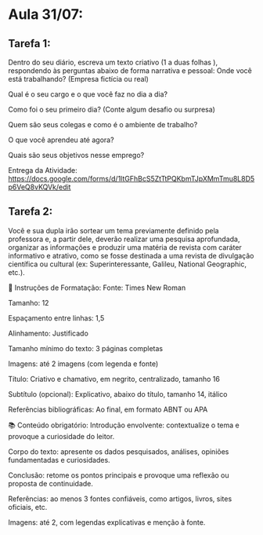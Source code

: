 # Aula 31/07:
## Tarefa 1: 

Dentro do seu diário, escreva um texto criativo (1 a duas folhas ), respondendo às perguntas abaixo de forma narrativa e pessoal: Onde você está trabalhando? (Empresa fictícia ou real)

Qual é o seu cargo e o que você faz no dia a dia?

Como foi o seu primeiro dia? (Conte algum desafio ou surpresa)

Quem são seus colegas e como é o ambiente de trabalho?

O que você aprendeu até agora?

Quais são seus objetivos nesse emprego?

Entrega da Atividade: https://docs.google.com/forms/d/1ltGFhBcS5ZtTtPQKbmTJpXMmTmu8L8D5p6VeQ8vKQVk/edit

## Tarefa 2: 
Você e sua dupla irão sortear um tema previamente definido pela professora e, a partir dele, deverão realizar uma pesquisa aprofundada, organizar as informações e produzir uma matéria de revista com caráter informativo e atrativo, como se fosse destinada a uma revista de divulgação científica ou cultural (ex: Superinteressante, Galileu, National Geographic, etc.).

🧾 Instruções de Formatação:
Fonte: Times New Roman

Tamanho: 12

Espaçamento entre linhas: 1,5

Alinhamento: Justificado

Tamanho mínimo do texto: 3 páginas completas

Imagens: até 2 imagens (com legenda e fonte)

Título: Criativo e chamativo, em negrito, centralizado, tamanho 16

Subtítulo (opcional): Explicativo, abaixo do título, tamanho 14, itálico

Referências bibliográficas: Ao final, em formato ABNT ou APA

📚 Conteúdo obrigatório:
Introdução envolvente: contextualize o tema e provoque a curiosidade do leitor.

Corpo do texto: apresente os dados pesquisados, análises, opiniões fundamentadas e curiosidades.

Conclusão: retome os pontos principais e provoque uma reflexão ou proposta de continuidade.

Referências: ao menos 3 fontes confiáveis, como artigos, livros, sites oficiais, etc.

Imagens: até 2, com legendas explicativas e menção à fonte.
